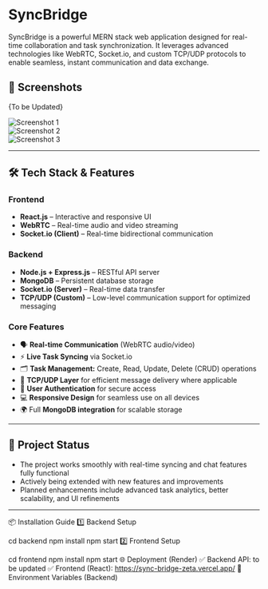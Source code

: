 # SyncBridge

SyncBridge is a powerful MERN stack web application designed for real-time collaboration and task synchronization. It leverages advanced technologies like WebRTC, Socket.io, and custom TCP/UDP protocols to enable seamless, instant communication and data exchange.

## 📸 Screenshots
{To be Updated}
<!--  
Add your screenshots here by replacing the URLs below or use relative paths if you upload images to your repo.

Example:  
![Login Screen](screenshots/login.png)  
![Dashboard](screenshots/dashboard.png)  
-->

![Screenshot 1](screenshots/screenshot1.png)  
![Screenshot 2](screenshots/screenshot2.png)  
![Screenshot 3](screenshots/screenshot3.png)  

---

## 🛠 Tech Stack & Features

### Frontend
- **React.js** – Interactive and responsive UI  
- **WebRTC** – Real-time audio and video streaming  
- **Socket.io (Client)** – Real-time bidirectional communication  

### Backend
- **Node.js + Express.js** – RESTful API server  
- **MongoDB** – Persistent database storage  
- **Socket.io (Server)** – Real-time data transfer  
- **TCP/UDP (Custom)** – Low-level communication support for optimized messaging  

### Core Features
- 🗣 **Real-time Communication** (WebRTC audio/video)  
- ⚡ **Live Task Syncing** via Socket.io  
- 🗂 **Task Management:** Create, Read, Update, Delete (CRUD) operations  
- 📶 **TCP/UDP Layer** for efficient message delivery where applicable  
- 🔐 **User Authentication** for secure access  
- 💻 **Responsive Design** for seamless use on all devices  
- 🌍 Full **MongoDB integration** for scalable storage  

---

## 🚀 Project Status

- The project works smoothly with real-time syncing and chat features fully functional  
- Actively being extended with new features and improvements  
- Planned enhancements include advanced task analytics, better scalability, and UI refinements  


---
📦 Installation Guide
1️⃣ Backend Setup

cd backend
npm install
npm start
2️⃣ Frontend Setup

cd frontend
npm install
npm start
🌐 Deployment (Render)
✅ Backend API: to be updated
✅ Frontend (React):  https://sync-bridge-zeta.vercel.app/
📝 Environment Variables (Backend)
